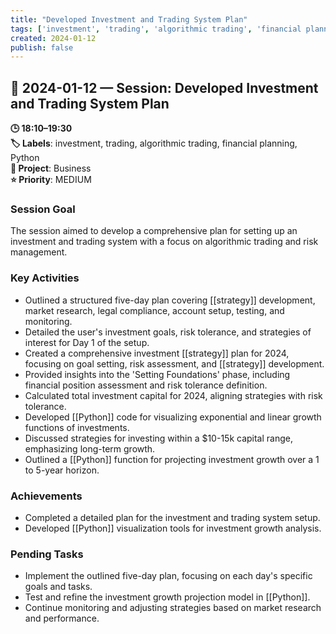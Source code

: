 ```yaml
---
title: "Developed Investment and Trading System Plan"
tags: ['investment', 'trading', 'algorithmic trading', 'financial planning', 'Python']
created: 2024-01-12
publish: false
---
```


## 📅 2024-01-12 — Session: Developed Investment and Trading System Plan

**🕒 18:10–19:30**  
**🏷️ Labels**: investment, trading, algorithmic trading, financial planning, Python  
**📂 Project**: Business  
**⭐ Priority**: MEDIUM  


### Session Goal
The session aimed to develop a comprehensive plan for setting up an investment and trading system with a focus on algorithmic trading and risk management.

### Key Activities
- Outlined a structured five-day plan covering [[strategy]] development, market research, legal compliance, account setup, testing, and monitoring.
- Detailed the user's investment goals, risk tolerance, and strategies of interest for Day 1 of the setup.
- Created a comprehensive investment [[strategy]] plan for 2024, focusing on goal setting, risk assessment, and [[strategy]] development.
- Provided insights into the 'Setting Foundations' phase, including financial position assessment and risk tolerance definition.
- Calculated total investment capital for 2024, aligning strategies with risk tolerance.
- Developed [[Python]] code for visualizing exponential and linear growth functions of investments.
- Discussed strategies for investing within a $10-15k capital range, emphasizing long-term growth.
- Outlined a [[Python]] function for projecting investment growth over a 1 to 5-year horizon.

### Achievements
- Completed a detailed plan for the investment and trading system setup.
- Developed [[Python]] visualization tools for investment growth analysis.

### Pending Tasks
- Implement the outlined five-day plan, focusing on each day's specific goals and tasks.
- Test and refine the investment growth projection model in [[Python]].
- Continue monitoring and adjusting strategies based on market research and performance.

